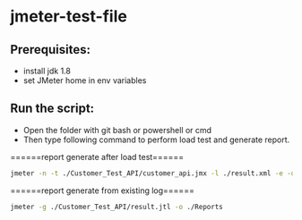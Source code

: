 # jmeter-test-file

## Prerequisites:
- install jdk 1.8
- set JMeter home in env variables

## Run the script:

- Open the folder with git bash or powershell or cmd
- Then type following command to perform load test and generate report.

======report generate after load test======
```sh 
jmeter -n -t ./Customer_Test_API/customer_api.jmx -l ./result.xml -e -o ./Customer_Test_API/Reports
```
======report generate from existing log======
```sh 
jmeter -g ./Customer_Test_API/result.jtl -o ./Reports 
```
